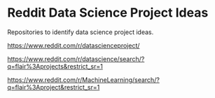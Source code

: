 # Reddit Data Science Project Ideas

Repositories to identify data science project ideas. 

https://www.reddit.com/r/datascienceproject/

https://www.reddit.com/r/datascience/search/?q=flair%3Aprojects&restrict_sr=1

https://www.reddit.com/r/MachineLearning/search/?q=flair%3Aproject&restrict_sr=1

